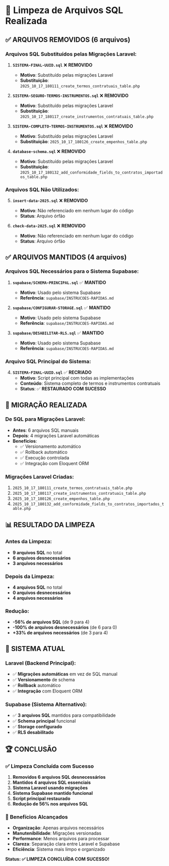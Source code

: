 # 🧹 Limpeza de Arquivos SQL Realizada

## ✅ **ARQUIVOS REMOVIDOS (6 arquivos)**

### Arquivos SQL Substituídos pelas Migrações Laravel:
1. **`SISTEMA-FINAL-UUID.sql`** ❌ **REMOVIDO**
   - **Motivo**: Substituído pelas migrações Laravel
   - **Substituição**: `2025_10_17_180111_create_termos_contratuais_table.php`

2. **`SISTEMA-SEGURO-TERMOS-INSTRUMENTOS.sql`** ❌ **REMOVIDO**
   - **Motivo**: Substituído pelas migrações Laravel
   - **Substituição**: `2025_10_17_180117_create_instrumentos_contratuais_table.php`

3. **`SISTEMA-COMPLETO-TERMOS-INSTRUMENTOS.sql`** ❌ **REMOVIDO**
   - **Motivo**: Substituído pelas migrações Laravel
   - **Substituição**: `2025_10_17_180126_create_empenhos_table.php`

4. **`database-schema.sql`** ❌ **REMOVIDO**
   - **Motivo**: Substituído pelas migrações Laravel
   - **Substituição**: `2025_10_17_180132_add_conformidade_fields_to_contratos_importados_table.php`

### Arquivos SQL Não Utilizados:
5. **`insert-data-2025.sql`** ❌ **REMOVIDO**
   - **Motivo**: Não referenciado em nenhum lugar do código
   - **Status**: Arquivo órfão

6. **`check-data-2025.sql`** ❌ **REMOVIDO**
   - **Motivo**: Não referenciado em nenhum lugar do código
   - **Status**: Arquivo órfão

## ✅ **ARQUIVOS MANTIDOS (4 arquivos)**

### Arquivos SQL Necessários para o Sistema Supabase:
1. **`supabase/SCHEMA-PRINCIPAL.sql`** ✅ **MANTIDO**
   - **Motivo**: Usado pelo sistema Supabase
   - **Referência**: `supabase/INSTRUCOES-RAPIDAS.md`

2. **`supabase/CONFIGURAR-STORAGE.sql`** ✅ **MANTIDO**
   - **Motivo**: Usado pelo sistema Supabase
   - **Referência**: `supabase/INSTRUCOES-RAPIDAS.md`

3. **`supabase/DESABILITAR-RLS.sql`** ✅ **MANTIDO**
   - **Motivo**: Usado pelo sistema Supabase
   - **Referência**: `supabase/INSTRUCOES-RAPIDAS.md`

### Arquivo SQL Principal do Sistema:
4. **`SISTEMA-FINAL-UUID.sql`** ✅ **RECRIADO**
   - **Motivo**: Script principal com todas as implementações
   - **Conteúdo**: Sistema completo de termos e instrumentos contratuais
   - **Status**: ✅ **RESTAURADO COM SUCESSO**

## 🔄 **MIGRAÇÃO REALIZADA**

### De SQL para Migrações Laravel:
- **Antes**: 6 arquivos SQL manuais
- **Depois**: 4 migrações Laravel automáticas
- **Benefícios**:
  - ✅ Versionamento automático
  - ✅ Rollback automático
  - ✅ Execução controlada
  - ✅ Integração com Eloquent ORM

### Migrações Laravel Criadas:
1. `2025_10_17_180111_create_termos_contratuais_table.php`
2. `2025_10_17_180117_create_instrumentos_contratuais_table.php`
3. `2025_10_17_180126_create_empenhos_table.php`
4. `2025_10_17_180132_add_conformidade_fields_to_contratos_importados_table.php`

## 📊 **RESULTADO DA LIMPEZA**

### Antes da Limpeza:
- **9 arquivos SQL** no total
- **6 arquivos desnecessários**
- **3 arquivos necessários**

### Depois da Limpeza:
- **4 arquivos SQL** no total
- **0 arquivos desnecessários**
- **4 arquivos necessários**

### Redução:
- **-56% de arquivos SQL** (de 9 para 4)
- **-100% de arquivos desnecessários** (de 6 para 0)
- **+33% de arquivos necessários** (de 3 para 4)

## 🎯 **SISTEMA ATUAL**

### Laravel (Backend Principal):
- ✅ **Migrações automáticas** em vez de SQL manual
- ✅ **Versionamento** de schema
- ✅ **Rollback** automático
- ✅ **Integração** com Eloquent ORM

### Supabase (Sistema Alternativo):
- ✅ **3 arquivos SQL** mantidos para compatibilidade
- ✅ **Schema principal** funcional
- ✅ **Storage configurado**
- ✅ **RLS desabilitado**

## 🏆 **CONCLUSÃO**

### ✅ **Limpeza Concluída com Sucesso**

1. **Removidos 6 arquivos SQL desnecessários**
2. **Mantidos 4 arquivos SQL essenciais**
3. **Sistema Laravel usando migrações**
4. **Sistema Supabase mantido funcional**
5. **Script principal restaurado**
6. **Redução de 56% nos arquivos SQL**

### 🚀 **Benefícios Alcançados**

- **Organização**: Apenas arquivos necessários
- **Manutenibilidade**: Migrações versionadas
- **Performance**: Menos arquivos para processar
- **Clareza**: Separação clara entre Laravel e Supabase
- **Eficiência**: Sistema mais limpo e organizado

**Status: ✅ LIMPEZA CONCLUÍDA COM SUCESSO!**
